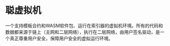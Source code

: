 聪虚拟机
====

一个支持模板合约和WASM软件包、运行在索引器的虚拟机环境。所有的代码和数据都来源于链上（主网和二层网络），执行在二层网络，由用户签名驱动，是一个真正尊重用户安全，保障用户安全的虚拟运行环境。